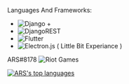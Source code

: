 Languages And Frameworks:
* ![Django](https://img.shields.io/badge/django-%23092E20.svg?style=for-the-badge&logo=django&logoColor=white) +
* ![DjangoREST](https://img.shields.io/badge/DJANGO-REST-ff1709?style=for-the-badge&logo=django&logoColor=white&color=ff1709&labelColor=gray)
* ![Flutter](https://img.shields.io/badge/Flutter-%2302569B.svg?style=for-the-badge&logo=Flutter&logoColor=white)
* ![Electron.js](https://img.shields.io/badge/Electron-191970?style=for-the-badge&logo=Electron&logoColor=white) ( Little Bit Experiance )

ARS#8178
![Riot Games](https://img.shields.io/badge/riotgames-D32936.svg?style=for-the-badge&logo=riotgames&logoColor=white)


[![ARS's top languages](https://github-readme-stats.vercel.app/api/top-langs/?username=ars-4&theme=blue-green)](https://github.com/ars-4/github-readme-stats)
